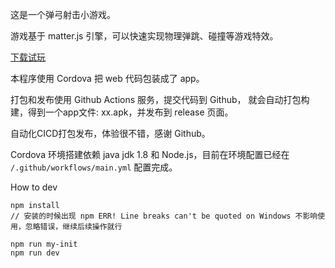 这是一个弹弓射击小游戏。

游戏基于 matter.js 引擎，可以快速实现物理弹跳、碰撞等游戏特效。

[下载试玩](https://github.com/En777/slingshot-game-app/releases)

本程序使用 Cordova 把 web 代码包装成了 app。

打包和发布使用 Github Actions 服务，提交代码到 Github， 就会自动打包构建，得到一个app文件: xx.apk，并发布到 release 页面。

自动化CICD打包发布，体验很不错，感谢 Github。

Cordova 环境搭建依赖 java jdk 1.8 和 Node.js，目前在环境配置已经在 `/.github/workflows/main.yml` 配置完成。

How to dev
```
npm install
// 安装的时候出现 npm ERR! Line breaks can't be quoted on Windows 不影响使用，忽略错误，继续后续操作就行

npm run my-init
npm run dev
```
